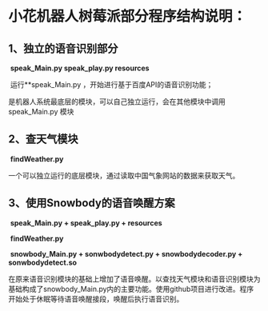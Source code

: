# 小花机器人树莓派部分程序结构说明：

## 1、独立的语音识别部分

​		**speak_Main.py  speak_play.py  resources** 

​		运行**speak_Main.py  ，开始进行基于百度API的语音识别功能；

​		是机器人系统最底层的模块，可以自己独立运行，会在其他模块中调用speak_Main.py  模块



## 2、查天气模块

​		**findWeather.py**

​		一个可以独立运行的底层模块，通过读取中国气象网站的数据来获取天气。



## 3、使用Snowbody的语音唤醒方案

​		**speak_Main.py  + speak_play.py  + resources**

​		**findWeather.py**

​		**snowbody_Main.py + sonwbodydetect.py + snowbodydecoder.py + sonwbodydetect.so**

​		在原来语音识别模块的基础上增加了语音唤醒。以查找天气模块和语音识别模块为基础构成了snowbody_Main.py内的主要功能。使用github项目进行改进。程序开始处于休眠等待语音唤醒接段，唤醒后执行语音识别。

